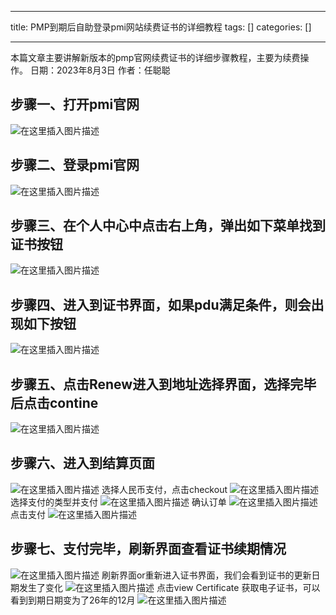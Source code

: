 
--- 
title:  PMP到期后自助登录pmi网站续费证书的详细教程 
tags: []
categories: [] 

---
>  
 本篇文章主要讲解新版本的pmp官网续费证书的详细步骤教程，主要为续费操作。 日期：2023年8月3日 作者：任聪聪 


## 步骤一、打开pmi官网

<img src="https://img-blog.csdnimg.cn/0fb8cce088d540d69d8d110d8d59a8a2.png" alt="在这里插入图片描述">

## 步骤二、登录pmi官网

<img src="https://img-blog.csdnimg.cn/fea38730280640c0a97a5cc18bf7941f.png" alt="在这里插入图片描述">

## 步骤三、在个人中心中点击右上角，弹出如下菜单找到证书按钮

<img src="https://img-blog.csdnimg.cn/49b75e4607f343dfbedc78c817878db5.png" alt="在这里插入图片描述">

## 步骤四、进入到证书界面，如果pdu满足条件，则会出现如下按钮

<img src="https://img-blog.csdnimg.cn/e1c675c4d8094e92baeb3628e763aecc.png" alt="在这里插入图片描述">

## 步骤五、点击Renew进入到地址选择界面，选择完毕后点击contine

<img src="https://img-blog.csdnimg.cn/2a088ea1e7354e53b76087a3e69adda3.png" alt="在这里插入图片描述">

## 步骤六、进入到结算页面

<img src="https://img-blog.csdnimg.cn/d5583fe7fbb5472da2bcf5d7e40d9f74.png" alt="在这里插入图片描述"> 选择人民币支付，点击checkout <img src="https://img-blog.csdnimg.cn/543742fa34824b0a8b1349d5178f471f.png" alt="在这里插入图片描述"> 选择支付的类型并支付 <img src="https://img-blog.csdnimg.cn/cc4a159d54ea4d2794999f8f378c4dfb.png" alt="在这里插入图片描述"> 确认订单 <img src="https://img-blog.csdnimg.cn/dc81a2259b584c5d8c71a27757cf5450.png" alt="在这里插入图片描述"> 点击支付 <img src="https://img-blog.csdnimg.cn/cbe88d58e8744f6bb31f3c705e825898.png" alt="在这里插入图片描述">

## 步骤七、支付完毕，刷新界面查看证书续期情况

<img src="https://img-blog.csdnimg.cn/1096479ff117400a83a972227c6ad396.png" alt="在这里插入图片描述"> 刷新界面or重新进入证书界面，我们会看到证书的更新日期发生了变化 <img src="https://img-blog.csdnimg.cn/5bb73bb1ee92420e80b82e9b5db01b71.png" alt="在这里插入图片描述"> 点击view Certificate 获取电子证书，可以看到到期日期变为了26年的12月 <img src="https://img-blog.csdnimg.cn/d87c45ea723b48b8a245d0f0a6ff6938.png" alt="在这里插入图片描述">
